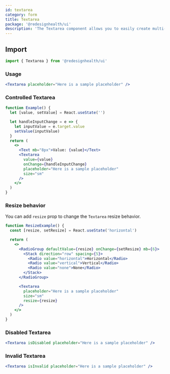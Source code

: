 ```yaml
---
id: textarea
category: form
title: Textarea
package: '@redesignhealth/ui'
description: 'The Textarea component allows you to easily create multi-line text inputs.'
---
```


## Import

```js
import { Textarea } from '@redesignhealth/ui'
```

### Usage

```jsx
<Textarea placeholder="Here is a sample placeholder" />
```

### Controlled Textarea

```jsx
function Example() {
  let [value, setValue] = React.useState('')

  let handleInputChange = e => {
    let inputValue = e.target.value
    setValue(inputValue)
  }
  return (
    <>
      <Text mb="8px">Value: {value}</Text>
      <Textarea
        value={value}
        onChange={handleInputChange}
        placeholder="Here is a sample placeholder"
        size="sm"
      />
    </>
  )
}
```

### Resize behavior

You can add `resize` prop to change the `Textarea` resize behavior.

```jsx
function ResizeExample() {
  const [resize, setResize] = React.useState('horizontal')

  return (
    <>
      <RadioGroup defaultValue={resize} onChange={setResize} mb={6}>
        <Stack direction="row" spacing={5}>
          <Radio value="horizontal">Horizontal</Radio>
          <Radio value="vertical">Vertical</Radio>
          <Radio value="none">None</Radio>
        </Stack>
      </RadioGroup>

      <Textarea
        placeholder="Here is a sample placeholder"
        size="sm"
        resize={resize}
      />
    </>
  )
}
```

### Disabled Textarea

```jsx
<Textarea isDisabled placeholder="Here is a sample placeholder" />
```

### Invalid Textarea

```jsx
<Textarea isInvalid placeholder="Here is a sample placeholder" />
```
